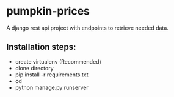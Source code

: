 # pumpkin-prices
A django rest api project with endpoints to retrieve needed data.
## Installation steps:
* create virtualenv (Recommended)
* clone directory 
* pip install -r requirements.txt
* cd <project-directory>
* python manage.py runserver
